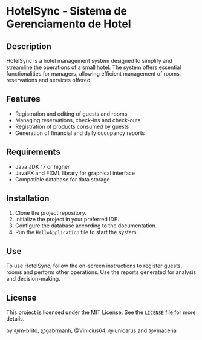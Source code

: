 # HotelSync - Sistema de Gerenciamento de Hotel

## Description
HotelSync is a hotel management system designed to simplify and streamline the operations of a small hotel. The system offers essential functionalities for managers, allowing efficient management of rooms, reservations and services offered.

## Features
- Registration and editing of guests and rooms
- Managing reservations, check-ins and check-outs
- Registration of products consumed by guests
- Generation of financial and daily occupancy reports

## Requirements
- Java JDK 17 or higher
- JavaFX and FXML library for graphical interface
- Compatible database for data storage

## Installation
1. Clone the project repository.
2. Initialize the project in your preferred IDE.
3. Configure the database according to the documentation.
4. Run the `HelloApplication` file to start the system.

## Use
To use HotelSync, follow the on-screen instructions to register guests, rooms and perform other operations. Use the reports generated for analysis and decision-making.

## License
This project is licensed under the MIT License. See the `LICENSE` file for more details.

by @m-brito, @gabrmanh, @Vinicius64, @lunicarus and @vmacena
